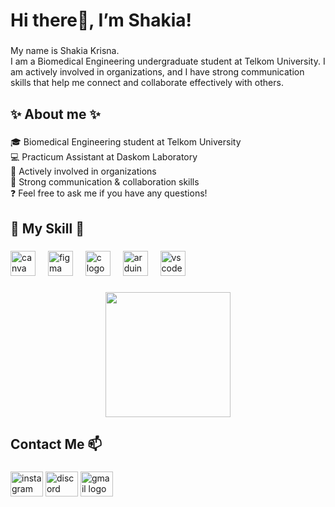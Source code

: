 <h1 align="left">Hi there👋,  I’m Shakia!</h1>

###

<p align="left">My name is Shakia Krisna. <br>I am a Biomedical Engineering undergraduate student at Telkom University. I am actively involved in organizations, and I have strong communication skills that help me connect and collaborate effectively with others.</p>

###

<h2 align="left">✨ About me ✨</h2>

###

<p align="left">🎓 Biomedical Engineering student at Telkom University<br>💻 Practicum Assistant at Daskom Laboratory <br>🤝 Actively involved in organizations<br>💬 Strong communication & collaboration skills<br>❓ Feel free to ask me if you have any questions!</p>

###

<h2 align="left">🌟 My Skill 🌟</h2>

###

<div align="left">
  <img src="https://cdn.jsdelivr.net/gh/devicons/devicon/icons/canva/canva-original.svg" height="40" alt="canva logo"  />
  <img width="12" />
  <img src="https://cdn.jsdelivr.net/gh/devicons/devicon/icons/figma/figma-original.svg" height="40" alt="figma logo"  />
  <img width="12" />
  <img src="https://cdn.jsdelivr.net/gh/devicons/devicon/icons/c/c-original.svg" height="40" alt="c logo"  />
  <img width="12" />
  <img src="https://cdn.jsdelivr.net/gh/devicons/devicon/icons/arduino/arduino-original.svg" height="40" alt="arduino logo"  />
  <img width="12" />
  <img src="https://cdn.jsdelivr.net/gh/devicons/devicon/icons/vscode/vscode-original.svg" height="40" alt="vscode logo"  />
</div>

###

<div align="center">
  <img height="200" src="https://i.pinimg.com/1200x/8d/ce/7d/8dce7d91402070c7fcabfbf5b512f757.jpg"  />
</div>

###

<h2 align="left">Contact Me 📫</h2>

###

<div align="left">
  <img src="https://raw.githubusercontent.com/maurodesouza/profile-readme-generator/master/src/assets/icons/social/instagram/default.svg" width="52" height="40" alt="instagram logo"  />
  <img src="https://raw.githubusercontent.com/maurodesouza/profile-readme-generator/master/src/assets/icons/social/discord/default.svg" width="52" height="40" alt="discord logo"  />
  <img src="https://raw.githubusercontent.com/maurodesouza/profile-readme-generator/master/src/assets/icons/social/gmail/default.svg" width="52" height="40" alt="gmail logo"  />
</div>

###
